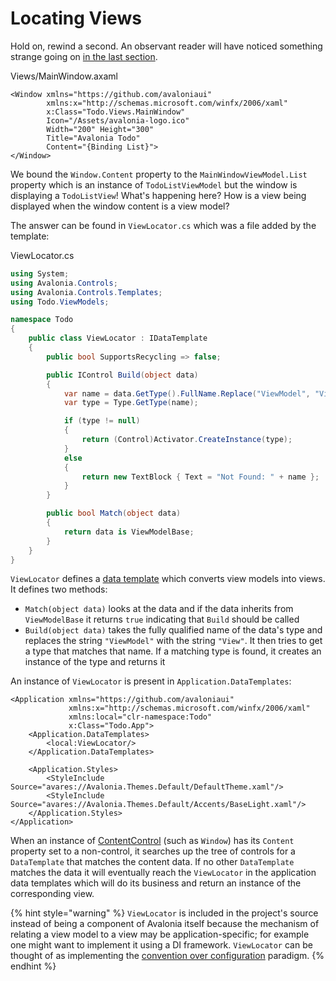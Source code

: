 # Locating Views

Hold on, rewind a second. An observant reader will have noticed something strange going on [in the last section](http://avaloniaui.net/docs/tutorial/wiring-up-views#update-mainwindow).

Views/MainWindow.axaml

```markup
<Window xmlns="https://github.com/avaloniaui"
        xmlns:x="http://schemas.microsoft.com/winfx/2006/xaml"
        x:Class="Todo.Views.MainWindow"
        Icon="/Assets/avalonia-logo.ico"
        Width="200" Height="300"
        Title="Avalonia Todo"
        Content="{Binding List}">
</Window>
```

We bound the `Window.Content` property to the `MainWindowViewModel.List` property which is an instance of `TodoListViewModel` but the window is displaying a `TodoListView`! What's happening here? How is a view being displayed when the window content is a view model?

The answer can be found in `ViewLocator.cs` which was a file added by the template:

ViewLocator.cs

```csharp
using System;
using Avalonia.Controls;
using Avalonia.Controls.Templates;
using Todo.ViewModels;

namespace Todo
{
    public class ViewLocator : IDataTemplate
    {
        public bool SupportsRecycling => false;

        public IControl Build(object data)
        {
            var name = data.GetType().FullName.Replace("ViewModel", "View");
            var type = Type.GetType(name);

            if (type != null)
            {
                return (Control)Activator.CreateInstance(type);
            }
            else
            {
                return new TextBlock { Text = "Not Found: " + name };
            }
        }

        public bool Match(object data)
        {
            return data is ViewModelBase;
        }
    }
}
```

`ViewLocator` defines a [data template](http://avaloniaui.net/docs/templates/datatemplate) which converts view models into views. It defines two methods:

* `Match(object data)` looks at the data and if the data inherits from `ViewModelBase` it returns `true` indicating that `Build` should be called
* `Build(object data)` takes the fully qualified name of the data's type and replaces the string `"ViewModel"` with the string `"View"`. It then tries to get a type that matches that name. If a matching type is found, it creates an instance of the type and returns it

An instance of `ViewLocator` is present in `Application.DataTemplates`:

```markup
<Application xmlns="https://github.com/avaloniaui"
             xmlns:x="http://schemas.microsoft.com/winfx/2006/xaml"
             xmlns:local="clr-namespace:Todo"
             x:Class="Todo.App">
    <Application.DataTemplates>
        <local:ViewLocator/>
    </Application.DataTemplates>

    <Application.Styles>
        <StyleInclude Source="avares://Avalonia.Themes.Default/DefaultTheme.xaml"/>
        <StyleInclude Source="avares://Avalonia.Themes.Default/Accents/BaseLight.xaml"/>
    </Application.Styles>
</Application>
```

When an instance of [ContentControl](http://avaloniaui.net/docs/controls/contentcontrol) \(such as `Window`\) has its `Content` property set to a non-control, it searches up the tree of controls for a `DataTemplate` that matches the content data. If no other `DataTemplate` matches the data it will eventually reach the `ViewLocator` in the application data templates which will do its business and return an instance of the corresponding view.

{% hint style="warning" %}
 `ViewLocator` is included in the project's source instead of being a component of Avalonia itself because the mechanism of relating a view model to a view may be application-specific; for example one might want to implement it using a DI framework. `ViewLocator` can be thought of as implementing the [convention over configuration](https://en.wikipedia.org/wiki/Convention_over_configuration) paradigm.
{% endhint %}

